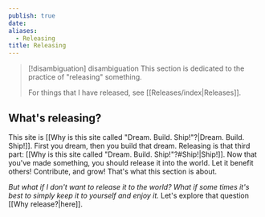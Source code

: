 ```yaml
---
publish: true
date: 
aliases:
  - Releasing
title: Releasing
---
```


> [!disambiguation] disambiguation
> This section is dedicated to the practice of "releasing" something. 
> 
> For things that I have released, see [[Releases/index|Releases]]. 

## What's releasing?
This site is [[Why is this site called "Dream. Build. Ship!"?|Dream. Build. Ship!]]. First you dream, then you build that dream. Releasing is that third part: [[Why is this site called "Dream. Build. Ship!"?#Ship!|Ship!]]. Now that you've made something, you should release it into the world. Let it benefit others! Contribute, and grow! That's what this section is about. 

*But what if I don't want to release it to the world? What if some times it's best to simply keep it to yourself and enjoy it.* Let's explore that question [[Why release?|here]]. 